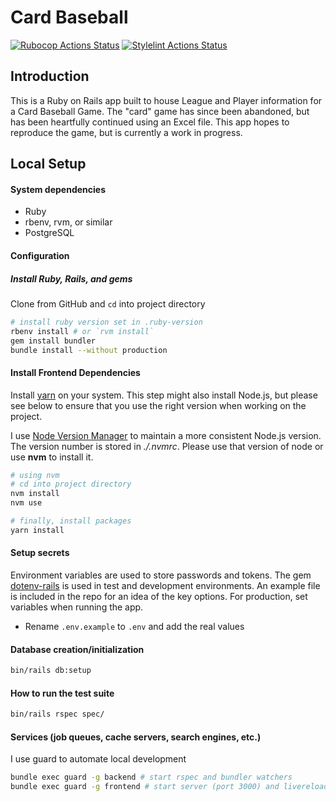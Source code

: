 # Card Baseball

[![Rubocop Actions Status](https://github.com/dsandstrom/card_baseball/workflows/Rubocop/badge.svg)](https://github.com/dsandstrom/card_baseball/actions?query=workflow%3ARubocop) [![Stylelint Actions Status](https://github.com/dsandstrom/card_baseball/workflows/Stylelint/badge.svg)](https://github.com/dsandstrom/card_baseball/actions?query=workflow%3AStylelint)

## Introduction
This is a Ruby on Rails app built to house League and Player information for a Card Baseball Game. The "card" game has since been abandoned, but has been heartfully continued using an Excel file. This app hopes to reproduce the game, but is currently a work in progress.

## Local Setup

#### System dependencies
* Ruby
* rbenv, rvm, or similar
* PostgreSQL

#### Configuration

##### Install Ruby, Rails, and gems

Clone from GitHub and `cd` into project directory

```sh
# install ruby version set in .ruby-version
rbenv install # or `rvm install`
gem install bundler
bundle install --without production
```

#### Install Frontend Dependencies
Install [yarn](https://github.com/yarnpkg/yarn) on your system. This step might
also install Node.js, but please see below to ensure that you use the right
version when working on the project.

I use [Node Version Manager](https://github.com/nvm-sh/nvm) to maintain a more
consistent Node.js version. The version number is stored in *./.nvmrc*. Please
use that version of node or use **nvm** to install it.

```sh
# using nvm
# cd into project directory
nvm install
nvm use

# finally, install packages
yarn install
```

#### Setup secrets

Environment variables are used to store passwords and tokens. The gem [dotenv-rails](https://github.com/bkeepers/dotenv) is used in test and development environments. An example file is included in the repo for an idea of the key options.  For production, set variables when running the app.

* Rename `.env.example` to `.env` and add the real values

#### Database creation/initialization

```sh
bin/rails db:setup
```

#### How to run the test suite

```sh
bin/rails rspec spec/
```

#### Services (job queues, cache servers, search engines, etc.)

I use guard to automate local development
```sh
bundle exec guard -g backend # start rspec and bundler watchers
bundle exec guard -g frontend # start server (port 3000) and livereload watcher
```

